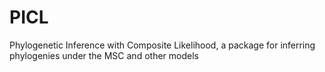 # PICL
Phylogenetic Inference with Composite Likelihood, a package for inferring phylogenies under the MSC and other models
